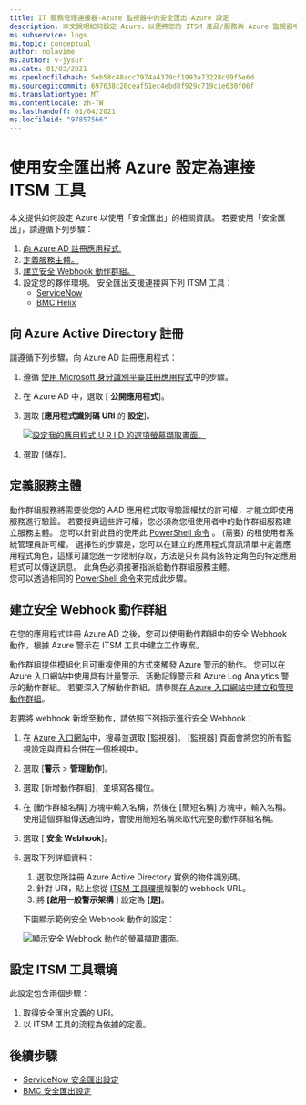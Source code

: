 ```yaml
---
title: IT 服務管理連接器-Azure 監視器中的安全匯出-Azure 設定
description: 本文說明如何設定 Azure，以便將您的 ITSM 產品/服務與 Azure 監視器中的安全匯出連線，以集中監視和管理 ITSM 工作專案。
ms.subservice: logs
ms.topic: conceptual
author: nolavime
ms.author: v-jysur
ms.date: 01/03/2021
ms.openlocfilehash: 5eb58c48acc7974a4379cf1993a73228c99f5e6d
ms.sourcegitcommit: 697638c20ceaf51ec4ebd8f929c719c1e630f06f
ms.translationtype: MT
ms.contentlocale: zh-TW
ms.lasthandoff: 01/04/2021
ms.locfileid: "97857566"
---
```

# <a name="configure-azure-to-connect-itsm-tools-using-secure-export"></a>使用安全匯出將 Azure 設定為連接 ITSM 工具

本文提供如何設定 Azure 以使用「安全匯出」的相關資訊。
若要使用「安全匯出」，請遵循下列步驟：

1. [向 Azure AD 註冊應用程式.](./itsm-connector-secure-webhook-connections-azure-configuration.md#register-with-azure-active-directory)
1. [定義服務主體。](./itsm-connector-secure-webhook-connections-azure-configuration.md#define-service-principal)
1. [建立安全 Webhook 動作群組。](./itsm-connector-secure-webhook-connections-azure-configuration.md#create-a-secure-webhook-action-group)
1. 設定您的夥伴環境。
    安全匯出支援連接與下列 ITSM 工具：
    * [ServiceNow](./itsmc-secure-webhook-connections-servicenow.md)
    * [BMC Helix](./itsmc-secure-webhook-connections-bmc.md)

## <a name="register-with-azure-active-directory"></a>向 Azure Active Directory 註冊

請遵循下列步驟，向 Azure AD 註冊應用程式：

1. 遵循 [使用 Microsoft 身分識別平臺註冊應用程式](../../active-directory/develop/quickstart-register-app.md)中的步驟。
2. 在 Azure AD 中，選取 [ **公開應用程式**]。
3. 選取 [**應用程式識別碼 URI** 的 **設定**]。

   [![設定我的應用程式 U R I D 的選項螢幕擷取畫面。](media/it-service-management-connector-secure-webhook-connections/azure-ad.png)](media/it-service-management-connector-secure-webhook-connections/azure-ad-expand.png#lightbox)
4. 選取 [儲存]。

## <a name="define-service-principal"></a>定義服務主體

動作群組服務將需要從您的 AAD 應用程式取得驗證權杖的許可權，才能立即使用服務進行驗證。 若要授與這些許可權，您必須為您租使用者中的動作群組服務建立服務主體。
您可以針對此目的使用此 [PowerShell 命令](./action-groups.md#secure-webhook-powershell-script) 。  (需要) 的租使用者系統管理員許可權。
選擇性的步驟是，您可以在建立的應用程式資訊清單中定義應用程式角色，這樣可讓您進一步限制存取，方法是只有具有該特定角色的特定應用程式可以傳送訊息。 此角色必須接著指派給動作群組服務主體。 \
您可以透過相同的 [PowerShell 命令](./action-groups.md#secure-webhook-powershell-script)來完成此步驟。

## <a name="create-a-secure-webhook-action-group"></a>建立安全 Webhook 動作群組

在您的應用程式註冊 Azure AD 之後，您可以使用動作群組中的安全 Webhook 動作，根據 Azure 警示在 ITSM 工具中建立工作專案。

動作群組提供模組化且可重複使用的方式來觸發 Azure 警示的動作。 您可以在 Azure 入口網站中使用具有計量警示、活動記錄警示和 Azure Log Analytics 警示的動作群組。
若要深入了解動作群組，請參閱[在 Azure 入口網站中建立和管理動作群組](./action-groups.md)。

若要將 webhook 新增至動作，請依照下列指示進行安全 Webhook：

1. 在 [Azure 入口網站](https://portal.azure.com/)中，搜尋並選取 [監視器]。 [監視器] 頁面會將您的所有監視設定與資料合併在一個檢視中。
2. 選取 [**警示**  >  **管理動作**]。
3. 選取 [新增動作群組]，並填寫各欄位。
4. 在 [動作群組名稱] 方塊中輸入名稱，然後在 [簡短名稱] 方塊中，輸入名稱。 使用這個群組傳送通知時，會使用簡短名稱來取代完整的動作群組名稱。
5. 選取 [ **安全 Webhook**]。
6. 選取下列詳細資料：
   1. 選取您所註冊 Azure Active Directory 實例的物件識別碼。
   2. 針對 URI，貼上您從 [ITSM 工具環境](#configure-the-itsm-tool-environment)複製的 webhook URL。
   3. 將 **[啟用一般警示架構** ] 設定為 **[是]**。 

   下圖顯示範例安全 Webhook 動作的設定：

   ![顯示安全 Webhook 動作的螢幕擷取畫面。](media/it-service-management-connector-secure-webhook-connections/secure-webhook.png)

## <a name="configure-the-itsm-tool-environment"></a>設定 ITSM 工具環境

此設定包含兩個步驟：

1. 取得安全匯出定義的 URI。
2. 以 ITSM 工具的流程為依據的定義。

## <a name="next-steps"></a>後續步驟

* [ServiceNow 安全匯出設定](./itsmc-secure-webhook-connections-servicenow.md)
* [BMC 安全匯出設定](./itsmc-secure-webhook-connections-bmc.md)
